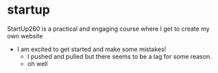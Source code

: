 # startup
StartUp260 is a practical and engaging course where I get to create my own website
 - I am excited to get started and make some mistakes!
    - I pushed and pulled but there seems to be a lag for some reason.
    - oh well

